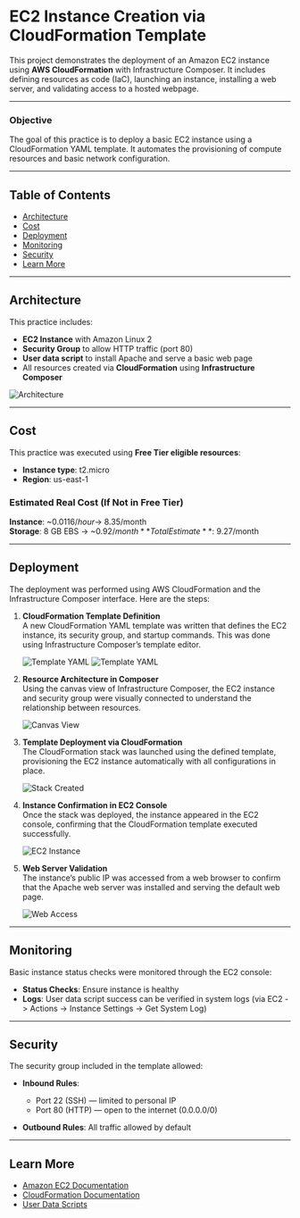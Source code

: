 # EC2 Instance Creation via CloudFormation Template

This project demonstrates the deployment of an Amazon EC2 instance using **AWS CloudFormation** with Infrastructure Composer. It includes defining resources as code (IaC), launching an instance, installing a web server, and validating access to a hosted webpage.

---

### Objective

The goal of this practice is to deploy a basic EC2 instance using a CloudFormation YAML template. It automates the provisioning of compute resources and basic network configuration.

---

## Table of Contents

- [Architecture](#architecture)
- [Cost](#cost)
- [Deployment](#deployment)
- [Monitoring](#monitoring)
- [Security](#security)
- [Learn More](#learn-more)

---

## Architecture

This practice includes:

- **EC2 Instance** with Amazon Linux 2
- **Security Group** to allow HTTP traffic (port 80)
- **User data script** to install Apache and serve a basic web page
- All resources created via **CloudFormation** using **Infrastructure Composer**

![Architecture](images/architecture.png)

---

## Cost

This practice was executed using **Free Tier eligible resources**:

- **Instance type**: t2.micro
- **Region**: us-east-1

### Estimated Real Cost (If Not in Free Tier)

**Instance**: ~$0.0116/hour → ~$8.35/month  
**Storage**: 8 GB EBS → ~$0.92/month  
**Total Estimate**: ~$9.27/month

---

## Deployment

The deployment was performed using AWS CloudFormation and the Infrastructure Composer interface. Here are the steps:

1. **CloudFormation Template Definition**  
   A new CloudFormation YAML template was written that defines the EC2 instance, its security group, and startup commands. This was done using Infrastructure Composer’s template editor.

   ![Template YAML](images/template.jpg)
   ![Template YAML](images/template2.jpg)

2. **Resource Architecture in Composer**  
   Using the canvas view of Infrastructure Composer, the EC2 instance and security group were visually connected to understand the relationship between resources.

   ![Canvas View](images/canvas.jpg)

3. **Template Deployment via CloudFormation**  
   The CloudFormation stack was launched using the defined template, provisioning the EC2 instance automatically with all configurations in place.

   ![Stack Created](images/stack.jpg)

4. **Instance Confirmation in EC2 Console**  
   Once the stack was deployed, the instance appeared in the EC2 console, confirming that the CloudFormation template executed successfully.

   ![EC2 Instance](images/instance.jpg)

5. **Web Server Validation**  
   The instance’s public IP was accessed from a web browser to confirm that the Apache web server was installed and serving the default web page.

   ![Web Access](images/web.jpg)

---

## Monitoring

Basic instance status checks were monitored through the EC2 console:

- **Status Checks**: Ensure instance is healthy
- **Logs**: User data script success can be verified in system logs (via EC2 -> Actions -> Instance Settings -> Get System Log)

---

## Security

The security group included in the template allowed:

- **Inbound Rules**:

  - Port 22 (SSH) — limited to personal IP
  - Port 80 (HTTP) — open to the internet (0.0.0.0/0)

- **Outbound Rules**: All traffic allowed by default

---

## Learn More

- [Amazon EC2 Documentation](https://docs.aws.amazon.com/ec2/)
- [CloudFormation Documentation](https://docs.aws.amazon.com/cloudformation/)
- [User Data Scripts](https://docs.aws.amazon.com/AWSEC2/latest/UserGuide/user-data.html)
